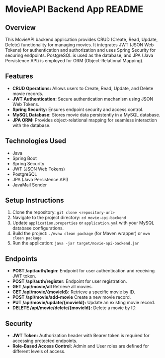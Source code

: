 # MovieAPI Backend App README

## Overview
This MovieAPI backend application provides CRUD (Create, Read, Update, Delete) functionality for managing movies. It integrates JWT (JSON Web Tokens) for authentication and authorization and uses Spring Security for securing endpoints. PostgreSQL is used as the database, and JPA (Java Persistence API) is employed for ORM (Object-Relational Mapping).

## Features
- **CRUD Operations:** Allows users to Create, Read, Update, and Delete movie records.
- **JWT Authentication:** Secure authentication mechanism using JSON Web Tokens.
- **Spring Security:** Ensures endpoint security and access control.
- **MySQL Database:** Stores movie data persistently in a MySQL database.
- **JPA ORM:** Provides object-relational mapping for seamless interaction with the database.

## Technologies Used
- Java
- Spring Boot
- Spring Security
- JWT (JSON Web Tokens)
- PostgreSQL
- JPA (Java Persistence API)
- JavaMail Sender

## Setup Instructions
1. Clone the repository: `git clone <repository-url>`
2. Navigate to the project directory: `cd movie-api-backend`
3. Update `application.properties` or `application.yml` with your MySQL database configurations.
4. Build the project: `./mvnw clean package` (for Maven wrapper) or `mvn clean package`
5. Run the application: `java -jar target/movie-api-backend.jar`

## Endpoints
- **POST /api/auth/login:** Endpoint for user authentication and receiving JWT token.
- **POST /api/auth/register:** Endpoint for user registration.
- **GET /api/movie/all** Retrieve all movies.
- **GET /api/movie/{movieId}:** Retrieve a specific movie by ID.
- **POST /api/movie/add-movie** Create a new movie record.
- **PUT /api/movie/update/{movieId}:** Update an existing movie record.
- **DELETE /api/movie/delete/{movieId}:** Delete a movie by ID.

## Security
- **JWT Token:** Authorization header with Bearer token is required for accessing protected endpoints.
- **Role-Based Access Control:** Admin and User roles are defined for different levels of access.
